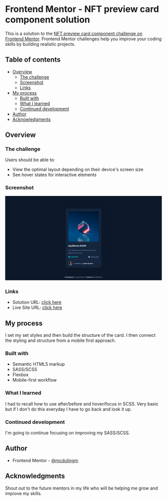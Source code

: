 # Frontend Mentor - NFT preview card component solution

This is a solution to the [NFT preview card component challenge on Frontend Mentor](https://www.frontendmentor.io/challenges/nft-preview-card-component-SbdUL_w0U). Frontend Mentor challenges help you improve your coding skills by building realistic projects. 

## Table of contents

- [Overview](#overview)
  - [The challenge](#the-challenge)
  - [Screenshot](#screenshot)
  - [Links](#links)
- [My process](#my-process)
  - [Built with](#built-with)
  - [What I learned](#what-i-learned)
  - [Continued development](#continued-development)
- [Author](#author)
- [Acknowledgments](#acknowledgments)

## Overview

### The challenge

Users should be able to:

- View the optimal layout depending on their device's screen size
- See hover states for interactive elements

### Screenshot

![](./screenshots/nft-previewcard-screenshot.png)

### Links

- Solution URL: [click here](https://github.com/mcdulingm/NFT-preview-card)
- Live Site URL: [click here](https://mcdulingm.github.io/NFT-preview-card/)

## My process

I set my set styles and then build the structure of the card. I then connect the styling and structure from a mobile first approach.

### Built with

- Semantic HTML5 markup
- SASS/SCSS
- Flexbox
- Mobile-first workflow


### What I learned

I had to recall how to use after/before and hover/focus in SCSS. Very basic but if I don't do this everyday I have to go back and look it up.

### Continued development

I'm going to continue focusing on improving my SASS/SCSS.

## Author

- Frontend Mentor - [@mcdulingm](https://www.frontendmentor.io/profile/mcdulingm)

## Acknowledgments

Shout out to the future mentors in my life who will be helping me grow and improve my skills.
